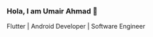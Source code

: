 ### Hola, I am Umair Ahmad 👋
Flutter | Android Developer | Software Engineer

<!--
**umair8261/umair8261** is a ✨ _special_ ✨ repository because its `README.md` (this file) appears on your GitHub profile.

Here are some ideas to get you started:

 🔭 I’m currently working on Flutter and Android...
 🌱 I’m currently learning Flutter...
- 👯 I’m looking to collaborate on ...
- 🤔 I’m looking for help with ...
  💬 LinkedIn Profile: www.linkedin.com/in/umair-nuces 
  📫 How to reach me: umair.nuces@gmail.com
- 😄 Pronouns: ...
  ⚡ Fun fact: No Anime No Life
-->
